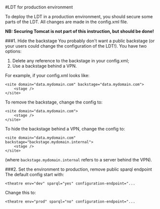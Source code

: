 #LDT for production environment

To deploy the LDT in a production environment, you should secure some parts of the LDT. All changes are made in the config.xml file.

**NB: Securing Tomcat is not part of this instruction, but should be done!**

###1. Hide the backstage
You probably don't want a public backstage (or your users could change the configuration of the LDT!). You have two options:

1. Delete any reference to the backstage in your config.xml;
2. Use a backstage behind a VPN.

For example, if your config.xml looks like:

	<site domain="data.mydomain.com" backstage="data.mydomain.com">
		<stage />
	</site>

To remove the backstage, change the config to:

	<site domain="data.mydomain.com">
		<stage />
	</site>

To hide the backstage behind a VPN, change the config to:

	<site domain="data.mydomain.com" backstage="backstage.mydomain.internal">
		<stage />
	</site>

(where `backstage.mydomain.internal` refers to a server behind the VPN).

###2. Set the environment to production, remove public sparql endpoint
The default config start with:

	<theatre env="dev" sparql="yes" configuration-endpoint="...

Change this to:

	<theatre env="prod" sparql="no" configuration-endpoint="...
